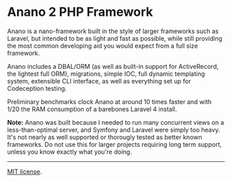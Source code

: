# Anano 2 PHP Framework

Anano is a nano-framework built in the style of larger frameworks such as Laravel, but intended to be as light and fast as possible, while still providing the most common developing aid you would expect from a full size framework.

Anano includes a DBAL/ORM (as well as built-in support for ActiveRecord, the lightest full ORM), migrations, simple IOC, full dynamic templating system, extensible CLI interface, as well as everything set up for Codeception testing.

Preliminary benchmarks clock Anano at around 10 times faster and with 1/20 the RAM consumption of a barebones Laravel 4 install.

**Note:** Anano was built because I needed to run many concurrent views on a less-than-optimal server, and Symfony and Laravel were simply too heavy. It's not nearly as well supported or thorougly tested as better known frameworks. Do not use this for larger projects requiring long term support, unless you know exactly what you're doing.

---

[MIT license](http://opensource.org/licenses/MIT).